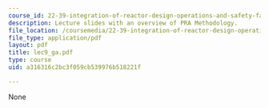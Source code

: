 ```yaml
---
course_id: 22-39-integration-of-reactor-design-operations-and-safety-fall-2006
description: Lecture slides with an overview of PRA Methodology.
file_location: /coursemedia/22-39-integration-of-reactor-design-operations-and-safety-fall-2006/a316316c2bc3f059cb539976b518221f_lec9_ga.pdf
file_type: application/pdf
layout: pdf
title: lec9_ga.pdf
type: course
uid: a316316c2bc3f059cb539976b518221f

---
```

None